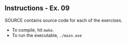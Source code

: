 ## Instructions - Ex. 09
SOURCE contains source code for each of the exercises.
- To compile, hit `make`.
- To run the executable, `./main.exe`